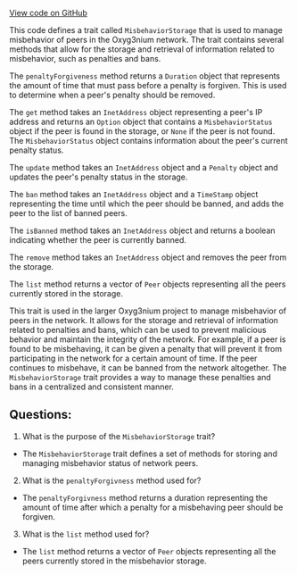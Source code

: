 [View code on GitHub](https://github.com/oxyg3nium/oxyg3nium/flow/src/main/scala/org/oxyg3nium/flow/network/broker/MisbehaviorStorage.scala)

This code defines a trait called `MisbehaviorStorage` that is used to manage misbehavior of peers in the Oxyg3nium network. The trait contains several methods that allow for the storage and retrieval of information related to misbehavior, such as penalties and bans.

The `penaltyForgiveness` method returns a `Duration` object that represents the amount of time that must pass before a penalty is forgiven. This is used to determine when a peer's penalty should be removed.

The `get` method takes an `InetAddress` object representing a peer's IP address and returns an `Option` object that contains a `MisbehaviorStatus` object if the peer is found in the storage, or `None` if the peer is not found. The `MisbehaviorStatus` object contains information about the peer's current penalty status.

The `update` method takes an `InetAddress` object and a `Penalty` object and updates the peer's penalty status in the storage.

The `ban` method takes an `InetAddress` object and a `TimeStamp` object representing the time until which the peer should be banned, and adds the peer to the list of banned peers.

The `isBanned` method takes an `InetAddress` object and returns a boolean indicating whether the peer is currently banned.

The `remove` method takes an `InetAddress` object and removes the peer from the storage.

The `list` method returns a vector of `Peer` objects representing all the peers currently stored in the storage.

This trait is used in the larger Oxyg3nium project to manage misbehavior of peers in the network. It allows for the storage and retrieval of information related to penalties and bans, which can be used to prevent malicious behavior and maintain the integrity of the network. For example, if a peer is found to be misbehaving, it can be given a penalty that will prevent it from participating in the network for a certain amount of time. If the peer continues to misbehave, it can be banned from the network altogether. The `MisbehaviorStorage` trait provides a way to manage these penalties and bans in a centralized and consistent manner.
## Questions: 
 1. What is the purpose of the `MisbehaviorStorage` trait?
- The `MisbehaviorStorage` trait defines a set of methods for storing and managing misbehavior status of network peers.

2. What is the `penaltyForgivness` method used for?
- The `penaltyForgivness` method returns a duration representing the amount of time after which a penalty for a misbehaving peer should be forgiven.

3. What is the `list` method used for?
- The `list` method returns a vector of `Peer` objects representing all the peers currently stored in the misbehavior storage.